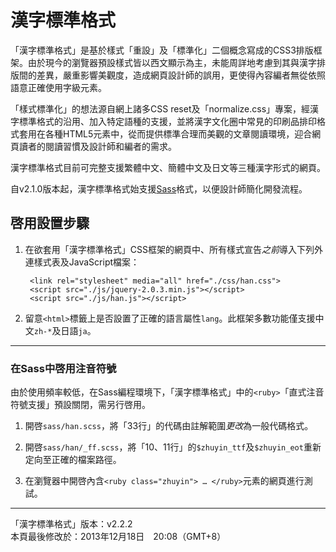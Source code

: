 漢字標準格式
===


「漢字標準格式」是基於樣式「重設」及「標準化」二個概念寫成的CSS3排版框架。由於現今的瀏覽器預設樣式皆以西文顯示為主，未能周詳地考慮到其與漢字排版間的差異，嚴重影響美觀度，造成網頁設計師的誤用，更使得內容編者無從依照語意正確使用字級元素。

「樣式標準化」的想法源自網上諸多CSS reset及「normalize.css」專案，經漢字標準格式的沿用、加入特定語種的支援，並將漢字文化圈中常見的印刷品排印格式套用在各種HTML5元素中，從而提供標準合理而美觀的文章閱讀環境，迎合網頁讀者的閱讀習慣及設計師和編者的需求。

漢字標準格式目前可完整支援繁體中文、簡體中文及日文等三種漢字形式的網頁。

自v2.1.0版本起，漢字標準格式始支援[Sass]格式，以便設計師簡化開發流程。

[Sass]: http://sass-lang.com



啓用設置步驟
---

1. 在欲套用「漢字標準格式」CSS框架的網頁中、所有樣式宣告<wbr>*之前*<wbr>導入下列外連樣式表及JavaScript檔案：

        <link rel="stylesheet" media="all" href="./css/han.css">
        <script src="./js/jquery-2.0.3.min.js"></script>
        <script src="./js/han.js"></script>

2. 留意`<html>`標籤上是否設置了正確的語言屬性`lang`。此框架多數功能僅支援中文`zh-*`及日語`ja`。


* * *

### 在Sass中啓用注音符號

由於使用頻率較低，在Sass編程環境下，「漢字標準格式」中的`<ruby>`「直式注音符號支援」預設關閉，需另行啓用。

1. 開啓`sass/han.scss`，將「33行」的代碼由註解範圍*更改*為一般代碼格式。

2.  開啓`sass/han/_ff.scss`，將「10、11行」的`$zhuyin_ttf`及`$zhuyin_eot`重新定向至正確的檔案路徑。

3. 在瀏覽器中開啓內含`<ruby class="zhuyin"> … </ruby>`元素的網頁進行測試。


* * *

「漢字標準格式」版本：v2.2.2  
本頁最後修改於：2013年12月18日　20:08（GMT+8）



















